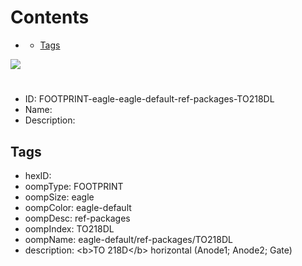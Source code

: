 



Contents
========

* [](#)
	* [Tags](#tags)
  
![][im]
# 

- ID: FOOTPRINT-eagle-eagle-default-ref-packages-TO218DL
- Name: 
- Description: 

## Tags

- hexID: 
- oompType: FOOTPRINT
- oompSize: eagle
- oompColor: eagle-default
- oompDesc: ref-packages
- oompIndex: TO218DL
- oompName: eagle-default/ref-packages/TO218DL
- description: &lt;b&gt;TO 218D&lt;/b&gt; horizontal (Anode1; Anode2; Gate)



[im]: image.png
